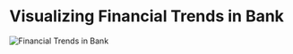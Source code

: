 # Visualizing Financial Trends in Bank

![Financial Trends in Bank](https://github.com/RAm-SaGar-863/Visualizing-Financial-Trends-in-Bank/assets/128234583/1f0cc380-80e7-4ff9-b5fb-491392b8d141)
